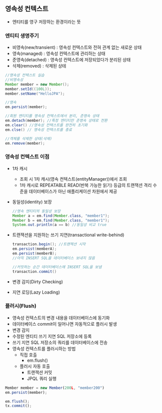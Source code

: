 ## 영속성 컨텍스트

- 엔티티를 영구 저장하는 환경이라는 뜻

### 엔티티 생명주기

- 비영속(new/transient) : 영속성 컨텍스트와 전혀 관계 없는 새로운 상태
- 영속(managed) : 영속성 컨텍스트에 관리하는 상태
- 준영속(detached) : 영속성 컨텍스트에 저장되었다가 분리된 상태
- 삭제(removed) : 삭제된 상테

```java
//영속성 컨텍스트 실습
//비영속성
Member member = new Member();
member.setId((100L));
member.setName("HelloJPA");

//영속
em.persist(member);

//회원 엔티티를 영속성 컨텍스트에서 분리, 준영속 상태
em.detach(member); //특정 엔티티만 준영속 상태로 전환
em.clear() //영속성 컨텍스트를 완전히 초기화
em.clse() // 영속성 컨텍스트를 종료

//객체를 삭제한 상태(삭제)
em.remove(member);
```

### 영속성 컨텍스트 이점

- 1차 캐시

  - 조회 시 1차 캐시(영속 컨텍스트(entityManager))에서 조회
  - 1차 캐시로 REPEATABLE READ(반복 가능한 읽기) 등급의 트랜잭션 격리 수준을 데이터베이스가 아닌 애플리케이션 차원에서 제공

- 동일성(identity) 보장

  ```java
  //영속 엔티티의 동일성 보장
  Member a = em.find(Member.class, "member1");
  Member b = em.find(Member.class, "member1");
  System.out.println(a == b) //동일성 비교 true
  ```

- 트랜잭션을 지원하는 쓰기 지연(transactional write-behind)

  ```java
  transaction.begin(); //트랜잭션 시작
  em.persist(memberA);
  em.persist(memberB);
  //아직 INSERT SQL을 데이터베이스 보내지 않음
  
  //커밋하는 순간 데이터베이스에 INSERT SQL을 보냄
  transaction.commit()
  ```

- 변경 감지(Dirty Checking)

- 지연 로딩(Lazy Loading)

### 플러시(Flush)

- 영속성 컨텍스트의 변경 내용을 데이터베이스에 동기화
- 데이터베이스 commit이 일어나면 자동적으로 플러시 발생
- 변경 감지
- 수정된 엔티티 쓰기 지연 SQL 저장소에 등록
- 쓰기 지연 SQL 저장소의 쿼리를 데이터베이스에 전송
- 영속성 컨텍스트를 플러시하는 방법
  - 직접 호출
    - em.flush()
  - 플러시 자동 호출
    - 트랜잭션 커밋
    - JPQL 쿼리 실행

```jsx
Member member = new Member(200L, "member200")
em.persist(member);

em.flush();
tx.commit();
```